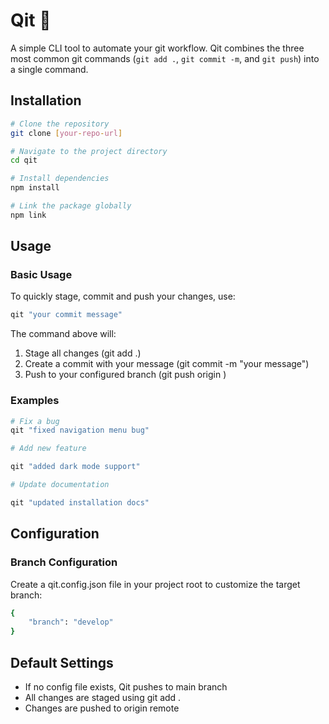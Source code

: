 # Qit 🚀

A simple CLI tool to automate your git workflow. Qit combines the three most common git commands (`git add .`, `git commit -m`, and `git push`) into a single command.

## Installation

```bash
# Clone the repository
git clone [your-repo-url]

# Navigate to the project directory
cd qit

# Install dependencies
npm install

# Link the package globally
npm link
```

## Usage

### Basic Usage

To quickly stage, commit and push your changes, use:

```bash
qit "your commit message"
```

The command above will:

1.  Stage all changes (git add .)
2.  Create a commit with your message (git commit -m "your message")
3.  Push to your configured branch (git push origin )

### Examples

```bash
# Fix a bug
qit "fixed navigation menu bug"

# Add new feature

qit "added dark mode support"

# Update documentation

qit "updated installation docs"
```

## Configuration

### Branch Configuration

Create a qit.config.json file in your project root to customize the target branch:

```bash
{
    "branch": "develop"
}
```

## Default Settings

- If no config file exists, Qit pushes to main branch
- All changes are staged using git add .
- Changes are pushed to origin remote
